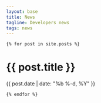```yaml
---
layout: base
title: News
tagline: Developers news
tags: news
---
```


    {% for post in site.posts %}
<div class="padding">
  <div class="col-sm-12">
    <div class="panel panel-default">
        <span class="edit-link pull-right">
          <a href="{% edit_url %}{{ page.path }}" target="_blank">
            <i class="fa fa-edit"></i>
          </a>
        </span>
      <div class="panel-body">
        <h1>{{ post.title }}</h1>
        <span class="post-date">{{ post.date | date: "%b %-d, %Y" }}</span>
      </div>
    </div>
  </div>
</div>

    {% endfor %}
